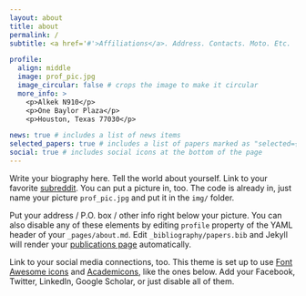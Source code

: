 ```yaml
---
layout: about
title: about
permalink: /
subtitle: <a href='#'>Affiliations</a>. Address. Contacts. Moto. Etc.

profile:
  align: middle
  image: prof_pic.jpg
  image_circular: false # crops the image to make it circular
  more_info: >
    <p>Alkek N910</p>
    <p>One Baylor Plaza</p>
    <p>Houston, Texas 77030</p>

news: true # includes a list of news items
selected_papers: true # includes a list of papers marked as "selected={true}"
social: true # includes social icons at the bottom of the page
---
```


Write your biography here. Tell the world about yourself. Link to your favorite [subreddit](http://reddit.com). You can put a picture in, too. The code is already in, just name your picture `prof_pic.jpg` and put it in the `img/` folder.

Put your address / P.O. box / other info right below your picture. You can also disable any of these elements by editing `profile` property of the YAML header of your `_pages/about.md`. Edit `_bibliography/papers.bib` and Jekyll will render your [publications page](/al-folio/publications/) automatically.

Link to your social media connections, too. This theme is set up to use [Font Awesome icons](https://fontawesome.com/) and [Academicons](https://jpswalsh.github.io/academicons/), like the ones below. Add your Facebook, Twitter, LinkedIn, Google Scholar, or just disable all of them.
